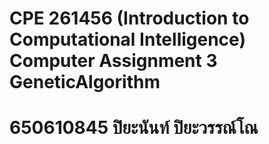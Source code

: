 # CPE 261456 (Introduction to Computational Intelligence) Computer Assignment 3  GeneticAlgorithm
# 650610845 ปิยะนันท์ ปิยะวรรณ์โณ
